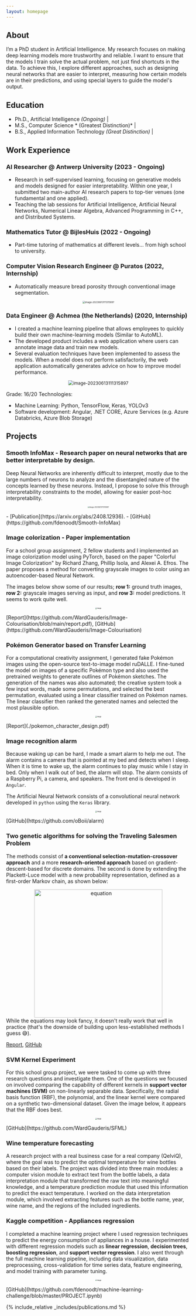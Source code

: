 ```yaml
---
layout: homepage
---
```


## About
I’m a PhD student in Artificial Intelligence. My research focuses on making deep learning models more trustworthy and reliable. I want to ensure that the models I train solve the actual problem, not just find shortcuts in the data. To achieve this, I explore different approaches, such as designing neural networks that are easier to interpret, measuring how certain models are in their predictions, and using special layers to guide the model's output.

## Education
- Ph.D., Artificial Intelligence *(Ongoing)* |
- M.S., Computer Science * (Greatest Distinction)* |
- B.S., Applied Information Technology *(Great Distinction)* |

## Work Experience

### AI Researcher @ Antwerp University (2023 - Ongoing)

- Research in self-supervised learning, focusing on generative models and models designed for easier interpretability. Within one year, I submitted two main-author AI research papers to top-tier venues (one fundamental and one applied).
- Teaching the lab sessions for Artificial Intelligence, Artificial Neural Networks, Numerical Linear Algebra,  Advanced Programming in C++, and Distributed Systems.

###  Mathematics Tutor @ BijlesHuis (2022 - Ongoing)

- Part-time tutoring of mathematics at different levels... from high school to university.

### Computer Vision Research Engineer @ Puratos (2022, Internship)

- Automatically measure bread porosity through conventional image segmentation.
<p align="center">
	<img src="assets/image-20240928005412193.png" alt="image-20230613111315897" style="zoom:45%;" />
</p>



### Data Engineer @ Achmea (the Netherlands) (2020, Internship)
- I created a machine learning pipeline that allows employees to quickly build their own machine-learning models  (Similar to AutoML). 
- The developed product includes a web application where users can annotate image data and train new models. 
- Several evaluation techniques have been implemented to assess the models. When a model does not perform satisfactorily, the web application automatically generates advice on how to improve model performance.

<p align="center">
	<img src="assets/stack.png" alt="image-20230613111315897" style="zoom:85%;" />
</p>

Grade: 16/20
Technologies:

- Machine Learning: Python, TensorFlow, Keras, YOLOv3
- Software development: Angular, .NET CORE, Azure Services (e.g. Azure Databricks, Azure Blob Storage)




## Projects

### Smooth InfoMax - Research paper on neural networks that are better interpretable by design.
Deep Neural Networks are inherently difficult to interpret, mostly due to the large numbers of neurons to analyze and the disentangled nature of the concepts learned by these neurons. Instead, I propose to solve this through interpretability constraints to the model, allowing for easier post-hoc interpretability. 
<p align="center">
	<img src="https://github.com/fdenoodt/Smooth-InfoMax/raw/main/assets/image-20230613111315897.png" alt="image-20230613111315897" style="zoom:30%;" />
</p>
- [Publication](https://arxiv.org/abs/2408.12936).
- [GitHub](https://github.com/fdenoodt/Smooth-InfoMax)

### Image colorization - Paper implementation
For a school group assignment, 2 fellow students and I implemented an image colorization model using PyTorch, based on the paper "Colorful Image Colorization" by Richard Zhang, Phillip Isola, and Alexei A. Efros. The paper proposes a method for converting grayscale images to color using an autoencoder-based Neural Network.

The images below show some of our results; **row 1:** ground truth images, **row 2:** grayscale images serving as input, and **row 3:** model predictions. It seems to work quite well.
<p align="center">
	<img src="assets/image-20230119140203674.png" alt="image" style="zoom:30%;" />
</p>
[Report](https://github.com/WardGauderis/Image-Colourisation/blob/main/report.pdf), [GitHub](https://github.com/WardGauderis/Image-Colourisation)

### Pokémon Generator based on Transfer Learning

For a computational creativity assignment, I generated fake Pokémon images using the open-source text-to-image model ruDALLE. I fine-tuned the model on images of a specific Pokémon type and also used the pretrained weights to generate outlines of Pokémon sketches. The generation of the names was also automated; the creative system took a few input words, made some permutations, and selected the best permutation, evaluated using a linear classifier trained on Pokémon names. The linear classifier then ranked the generated names and selected the most plausible option.

<p align="center">
	<img src="assets/image-20221226162855553.png" alt="image" style="zoom:30%;" />
</p>
[Report](./pokemon_character_design.pdf)

### Image recognition alarm
Because waking up can be hard, I made a smart alarm to help me out. The alarm contains a camera that is pointed at my bed and detects when I sleep. When it is time to wake up, the alarm continues to play music while I stay in bed. Only when I walk out of bed, the alarm will stop. The alarm consists of a Raspberry Pi, a camera, and speakers. The front end is developed in `Angular`.

The Artificial Neural Network consists of a convolutional neural network developed in `python` using the `Keras` library.  
<p align="center">
	<img src="assets/image-20221226150245847.png" alt="image" style="zoom:30%;" />
</p>
[GitHub](https://github.com/oBoii/alarm)

### Two genetic algorithms for solving the Traveling Salesmen Problem 
The methods consist of **a conventional selection-mutation-crossover approach** and a more **research-oriented approach** based on gradient-descent-based for discrete domains. The second is done by extending the Plackett-Luce model with a new probability representation, defined as a first-order Markov chain, as shown below:
<div style="text-align: center;">
<img src="assets/image-20240910204235783.png" alt="equation" width="350"/>
</div>
While the equations may look fancy, it doesn't really work that well in practice (that's the downside of building upon less-established methods I guess 😅).

[Report](https://github.com/fdenoodt/evolution-assignment-2023-indiv/blob/main/text_indiv/r0698535_final.pdf), [GitHub](https://github.com/fdenoodt/evolution-assignment-2023-indiv)


### SVM Kernel Experiment

For this school group project, we were tasked to come up with three research questions and investigate them. One of the questions we focused on involved comparing the capability of different kernels in **support vector machines (SVM)** on non-linearly separable data. Specifically, the radial basis function (RBF), the polynomial, and the linear kernel were compared on a synthetic two-dimensional dataset. Given the image below, it appears that the RBF does best.
<p align="center">
	<img src="assets/image-20221226154655480.png" alt="image" style="zoom:30%;" />
</p>
[GitHub](https://github.com/WardGauderis/SFML)



### Wine temperature forecasting
A research project with a real business case for a real company (QelviQ), where the goal was to predict the optimal temperature for wine bottles based on their labels. The project was divided into three main modules: a computer vision module to extract text from the bottle labels, a data interpretation module that transformed the raw text into meaningful knowledge, and a temperature prediction module that used this information to predict the exact temperature. I worked on the data interpretation module, which involved extracting features such as the bottle name, year, wine name, and the regions of the included ingredients.


### Kaggle competition - Appliances regression
I completed a machine learning project where I used regression techniques to predict the energy consumption of appliances in a house. I experimented with different regression models such as **linear regression**, **decision trees**, **boosting regression**, and **support vector regression**. I also went through the full machine learning pipeline, including data visualization, data preprocessing, cross-validation for time series data, feature engineering, and model training with parameter tuning. 
<p align="center">
	<img src="assets/image-20240910000816399.png" alt="image" style="zoom:30%;" />
</p>
[GitHub](https://github.com/fdenoodt/machine-learning-challenge/blob/master/PROJECT.ipynb)

{% include_relative _includes/publications.md %}

